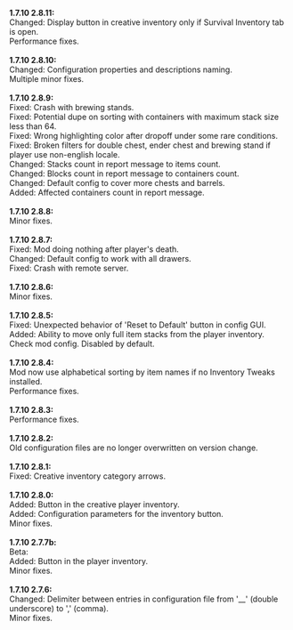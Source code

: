**1.7.10 2.8.11:**<br />
Changed: Display button in creative inventory only if Survival Inventory tab is open.<br />
Performance fixes.<br />
<br />
**1.7.10 2.8.10:**<br />
Changed: Configuration properties and descriptions naming.<br />
Multiple minor fixes.<br />
<br />
**1.7.10 2.8.9:**<br />
Fixed: Crash with brewing stands.<br />
Fixed: Potential dupe on sorting with containers with maximum stack size less than 64.<br />
Fixed: Wrong highlighting color after dropoff under some rare conditions.<br />
Fixed: Broken filters for double chest, ender chest and brewing stand if player use non-english locale.<br />
Changed: Stacks count in report message to items count.<br />
Changed: Blocks count in report message to containers count.<br />
Changed: Default config to cover more chests and barrels.<br />
Added: Affected containers count in report message.<br />
<br />
**1.7.10 2.8.8:**<br />
Minor fixes.<br />
<br />
**1.7.10 2.8.7:**<br />
Fixed: Mod doing nothing after player's death.<br />
Changed: Default config to work with all drawers.<br />
Fixed: Crash with remote server.<br />
<br />
**1.7.10 2.8.6:**<br />
Minor fixes.<br />
<br />
**1.7.10 2.8.5:**<br />
Fixed: Unexpected behavior of 'Reset to Default' button in config GUI.<br />
Added: Ability to move only full item stacks from the player inventory. Check mod config. Disabled by default.<br />
<br />
**1.7.10 2.8.4:**<br />
Mod now use alphabetical sorting by item names if no Inventory Tweaks installed.<br />
Performance fixes.<br />
<br />
**1.7.10 2.8.3:**<br />
Performance fixes.<br />
<br />
**1.7.10 2.8.2:**<br />
Old configuration files are no longer overwritten on version change.<br />
<br />
**1.7.10 2.8.1:**<br />
Fixed: Creative inventory category arrows.<br />
<br />
**1.7.10 2.8.0:**<br />
Added: Button in the creative player inventory.<br />
Added: Configuration parameters for the inventory button.<br />
Minor fixes.<br />
<br />
**1.7.10 2.7.7b:**<br />
Beta:<br />
Added: Button in the player inventory.<br />
Minor fixes.<br />
<br />
**1.7.10 2.7.6:**<br />
Changed: Delimiter between entries in configuration file from '__' (double underscore) to ',' (comma).<br />
Minor fixes.<br />

